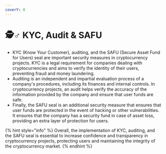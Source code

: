```yaml
---
coverY: 0
---
```


# 🕵♂ KYC, Audit & SAFU

* KYC (Know Your Customer), auditing, and the SAFU (Secure Asset Fund for Users) seal are important security measures in cryptocurrency projects. KYC is a legal requirement for companies dealing with cryptocurrencies and aims to verify the identity of their users, preventing fraud and money laundering.
* Auditing is an independent and impartial evaluation process of a company's procedures, including its finances and internal controls. In cryptocurrency projects, an audit helps verify the accuracy of the information provided by the company and ensure that user funds are safe.
* Finally, the SAFU seal is an additional security measure that ensures that user funds are protected in the event of hacking or other vulnerabilities. It ensures that the company has a security fund in case of asset loss, providing an extra layer of protection for users.

{% hint style="info" %}
Overall, the implementation of KYC, auditing, and the SAFU seal is essential to increase confidence and transparency in cryptocurrency projects, protecting users and maintaining the integrity of the cryptocurrency market.
{% endhint %}

